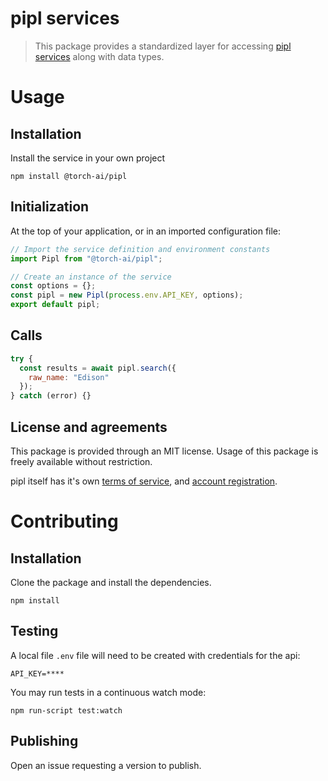 # pipl services

> This package provides a standardized layer for accessing [pipl services](https://docs.pipl.com/docs) along with data types.

# Usage

## Installation

Install the service in your own project

```
npm install @torch-ai/pipl
```

## Initialization

At the top of your application, or in an imported configuration file:

```js
// Import the service definition and environment constants
import Pipl from "@torch-ai/pipl";

// Create an instance of the service
const options = {};
const pipl = new Pipl(process.env.API_KEY, options);
export default pipl;
```

## Calls

```js
try {
  const results = await pipl.search({
    raw_name: "Edison"
  });
} catch (error) {}
```

## License and agreements

This package is provided through an MIT license. Usage of this package is freely available without restriction.

pipl itself has it's own
[terms of service](https://pipl.com/tos),
and [account registration](https://pipl.com/product-overview).

# Contributing

## Installation

Clone the package and install the dependencies.

```
npm install
```

## Testing

A local file `.env` file will need to be created with credentials for the api:

```text
API_KEY=****
```

You may run tests in a continuous watch mode:

```
npm run-script test:watch
```

## Publishing

Open an issue requesting a version to publish.
